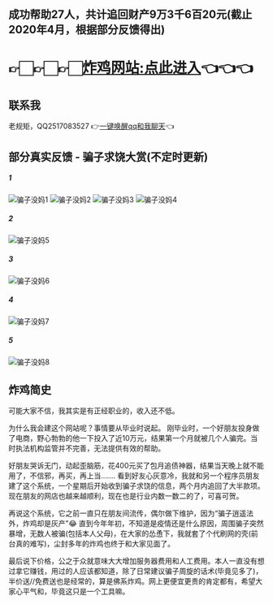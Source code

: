 ## 成功帮助27人，共计追回财产9万3千6百20元(截止2020年4月，根据部分反馈得出)
# 👉🏻👉🏻👉🏻[炸鸡网站:点此进入](http://hongz.kuaishuale.top/)👈👈👈

## 联系我
老规矩，QQ2517083527 👉[一键唤醒qq和我聊天](http://wpa.qq.com/msgrd?v=3&uin=2517083527&site=qq&menu=yes)👈

## 部分真实反馈 - 骗子求饶大赏(不定时更新)
##### 1
![骗子没妈1](https://s1.ax1x.com/2020/04/23/JdXERO.jpg)
![骗子没妈2](https://s1.ax1x.com/2020/04/23/JdXki6.jpg)
![骗子没妈3](https://s1.ax1x.com/2020/04/23/JdXAJK.jpg)
![骗子没妈4](https://s1.ax1x.com/2020/04/23/JdXiIx.jpg)
##### 2
![骗子没妈5](https://s1.ax1x.com/2020/04/23/JdXPd1.jpg)
##### 3
![骗子没妈6](https://s1.ax1x.com/2020/04/23/JdXeQe.jpg)
##### 4
![骗子没妈7](https://s1.ax1x.com/2020/04/23/JdXmsH.jpg)
##### 5
![骗子没妈8](https://s1.ax1x.com/2020/04/23/JdXnLd.jpg)

## 炸鸡简史
可能大家不信，我其实是有正经职业的，收入还不低。

为什么我会建这个网站呢？事情要从毕业时说起。
刚毕业时，一个好朋友投身做了电商，野心勃勃的他一下投入了近10万元，结果第一个月就被几个人骗完。当时执法机构监管并不完善，无法提供有效的帮助。

好朋友哭诉无门，动起歪脑筋，花400元买了包月追债神器，结果当天晚上就不能用了，不信邪，再买，再上当.......
看到好友心灰意冷，我就和另一个程序员朋友建了这个系统，一个星期后开始收到骗子求饶的信息，两个月内追回了大半款项。现在朋友的网店也越来越顺利，现在也是行业内数一数二的了，可喜可贺。

再说这个系统，它之前一直只在朋友间流传，偶尔做下维护，因为“骗子逍遥法外，炸鸡却是灰产”😂
直到今年年初，不知道是疫情还是什么原因，周围骗子突然暴增，无数人被骗(包括本人父母)，在大家的怂恿下，我就套了个代刷网的壳(前台真的难写)，尘封多年的炸鸡也终于和大家见面了。

最后说下价格，公之于众就意味大大增加服务器费用和人工费用。本人一直没有想过拿它赚钱，用过的人应该都知道，除了日常建议骗子周旋的话术(毕竟见多了)，半价送//免费送也是经常的，算是佛系炸鸡。网上更便宜更贵的肯定都有，希望大家心平气和，毕竟这只是一个工具嘛。

